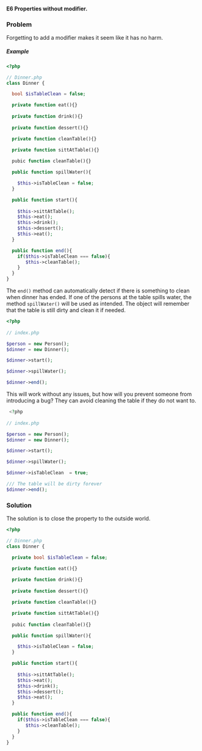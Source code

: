 
#### E6 Properties without modifier.

### Problem 

Forgetting to add a modifier makes it seem like it has no harm.

##### Example
```php
<?php

// Dinner.php
class Dinner {

  bool $isTableClean = false;

  private function eat(){}
  
  private function drink(){}
  
  private function dessert(){}

  private function cleanTable(){}

  private function sittAtTable(){}
  
  pubic function cleanTable(){}

  public function spillWater(){

    $this->isTableClean = false;
  }

  public function start(){
  
    $this->sittAtTable();
    $this->eat();
    $this->drink();
    $this->dessert();
    $this->eat();
  }

  public function end(){
    if($this->isTableClean === false){
       $this->cleanTable();
    }
  }
}
```

The `end()` method can automatically detect if there is something to clean when dinner has ended. If one of the persons at the table spills water, the method `spillWater()` will be used as intended. The object will remember that the table is still dirty and clean it if needed. 

```php
<?php
 
// index.php

$person = new Person();
$dinner = new Dinner();

$dinner->start();

$dinner->spillWater();

$dinner->end();

```
This will work without any issues, but how will you prevent someone from introducing a bug? They can avoid cleaning the table if they do not want to. 

```php
 <?php
 
// index.php

$person = new Person();
$dinner = new Dinner();

$dinner->start();

$dinner->spillWater();

$dinner->isTableClean  = true;

/// The table will be dirty forever
$dinner->end();
```
### Solution 

The solution is to close the property to the outside world.

```php
<?php

// Dinner.php
class Dinner {

  private bool $isTableClean = false;

  private function eat(){}
  
  private function drink(){}
  
  private function dessert(){}

  private function cleanTable(){}

  private function sittAtTable(){}
  
  pubic function cleanTable(){}

  public function spillWater(){

    $this->isTableClean = false;
  }

  public function start(){
  
    $this->sittAtTable();
    $this->eat();
    $this->drink();
    $this->dessert();
    $this->eat();
  }

  public function end(){
    if($this->isTableClean === false){
       $this->cleanTable();
    }
  }
}
```

